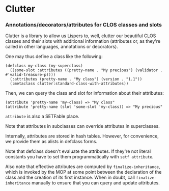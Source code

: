 # Clutter
### Annotations/decorators/attributes for CLOS classes and slots

Clutter is a library to allow us Lispers to, well, clutter our beautiful CLOS classes and their slots with additional information (attributes or, as they're called in other languages, annotations or decorators).

One may thus define a class like the following:
```
(defclass my-class (my-superclass)
  ((some-slot :attributes ((pretty-name . "My precious") (validator . #'valid-treasure-p))))
  (:attributes (pretty-name . "My class") (version . "1.1"))
  (:metaclass clutter:standard-class-with-attributes))
```

Then, we can query the class and slot for information about their attributes:
```
(attribute 'pretty-name 'my-class) => "My class"
(attribute 'pretty-name (slot 'some-slot 'my-class)) => "My precious"
```
`attribute` is also a SETFable place.

Note that attributes in subclasses can override attributes in superclasses.

Internally, attributes are stored in hash tables. However, for convenience, we provide them as alists in defclass forms.

Note that defclass doesn't evaluate the attributes. If they're not literal constants you have to set them programmatically with `setf attribute`.

Also note that effective attributes are computed by `finalize-inheritance`, which is invoked by the MOP at some point between the declaration of the class and the creation of its first instance. When in doubt, call `finalize-inheritance` manually to ensure that you can query and update attributes.
